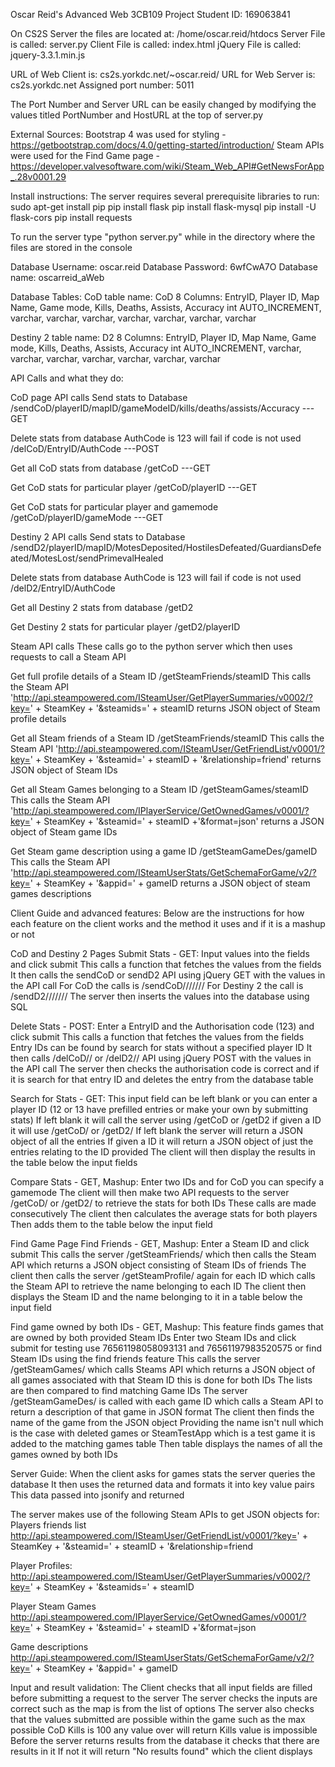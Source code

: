 Oscar Reid's Advanced Web 3CB109 Project
Student ID: 169063841

On CS2S Server the files are located at: /home/oscar.reid/htdocs
Server File is called: server.py
Client File is called: index.html
jQuery File is called: jquery-3.3.1.min.js


URL of Web Client is: cs2s.yorkdc.net/~oscar.reid/
URL for Web Server is: cs2s.yorkdc.net
Assigned port number: 5011

The Port Number and Server URL can be easily changed by modifying the values titled PortNumber and HostURL at the top of server.py

External Sources:
Bootstrap 4 was used for styling - https://getbootstrap.com/docs/4.0/getting-started/introduction/
Steam APIs were used for the Find Game page - https://developer.valvesoftware.com/wiki/Steam_Web_API#GetNewsForApp_.28v0001.29

Install instructions:
The server requires several prerequisite libraries to run:
sudo apt-get install pip
pip install flask
pip install flask-mysql
pip install -U flask-cors
pip install requests

To run the server type "python server.py" while in the directory where the files are stored in the console


Database Username: oscar.reid
Database Password: 6wfCwA7O
Database name: oscarreid_aWeb

Database Tables:
CoD table name: CoD
8 Columns:
EntryID, Player ID, Map Name, Game mode, Kills, Deaths, Assists, Accuracy
int AUTO_INCREMENT, varchar, varchar, varchar, varchar, varchar, varchar, varchar



Destiny 2 table name: D2
8 Columns:
EntryID, Player ID, Map Name, Game mode, Kills, Deaths, Assists, Accuracy
int AUTO_INCREMENT, varchar, varchar, varchar, varchar, varchar, varchar, varchar


API Calls and what they do:

CoD page API calls
Send stats to Database
/sendCoD/playerID/mapID/gameModeID/kills/deaths/assists/Accuracy  ---GET

Delete stats from database AuthCode is 123 will fail if code is not used
/delCoD/EntryID/AuthCode  ---POST

Get all CoD stats from database
/getCoD    ---GET

Get CoD stats for particular player
/getCoD/playerID   ---GET

Get CoD stats for particular player and gamemode
/getCoD/playerID/gameMode   ---GET


Destiny 2 API calls
Send stats to Database
/sendD2/playerID/mapID/MotesDeposited/HostilesDefeated/GuardiansDefeated/MotesLost/sendPrimevalHealed

Delete stats from database AuthCode is 123 will fail if code is not used
/delD2/EntryID/AuthCode

Get all Destiny 2 stats from database
/getD2

Get Destiny 2 stats for particular player
/getD2/playerID


Steam API calls
These calls go to the python server which then uses requests to call a Steam API

Get full profile details of a Steam ID
/getSteamFriends/steamID
This calls the Steam API
'http://api.steampowered.com/ISteamUser/GetPlayerSummaries/v0002/?key=' + SteamKey + '&steamids=' + steamID
returns JSON object of Steam profile details

Get all Steam friends of a Steam ID
/getSteamFriends/steamID
This calls the Steam API
'http://api.steampowered.com/ISteamUser/GetFriendList/v0001/?key=' + SteamKey + '&steamid=' + steamID + '&relationship=friend'
returns JSON object of Steam IDs

Get all Steam Games belonging to a Steam ID
/getSteamGames/steamID
This calls the Steam API
'http://api.steampowered.com/IPlayerService/GetOwnedGames/v0001/?key=' + SteamKey + '&steamid=' + steamID +'&format=json'
returns a JSON object of Steam game IDs

Get Steam game description using a game ID
/getSteamGameDes/gameID
This calls the Steam API
'http://api.steampowered.com/ISteamUserStats/GetSchemaForGame/v2/?key=' + SteamKey + '&appid=' + gameID
returns a JSON object of steam games descriptions

Client Guide and advanced features:
Below are the instructions for how each feature on the client works and the method it uses and if it is a mashup or not

CoD and Destiny 2 Pages
Submit Stats - GET:
Input values into the fields and click submit
This calls a function that fetches the values from the fields
It then calls the sendCoD or sendD2 API using jQuery GET with the values in the API call
For CoD the calls is /sendCoD/<playerID>/<mapID>/<gameModeID>/<kills>/<deaths>/<assists>/<accuracy>
For Destiny 2 the call is /sendD2/<playerID>/<mapID>/<MotesDeposited>/<HostilesDefeated>/<GuardiansDefeated>/<MotesLost>/<PrimevalHealed>
The server then inserts the values into the database using SQL

Delete Stats - POST:
Enter a EntryID and the Authorisation code (123) and click submit
This calls a function that fetches the values from the fields
Entry IDs can be found by search for stats without a specified player ID
It then calls /delCoD/<EntryID>/<AuthCode> or /delD2/<EntryID>/<AuthCode> API using jQuery POST with the values in the API call
The server then checks the authorisation code is correct and if it is search for that entry ID and deletes the entry from the database table

Search for Stats - GET:
This input field can be left blank or you can enter a player ID (12 or 13 have prefilled entries or make your own by submitting stats)
If left blank it will call the server using /getCoD or /getD2 if given a ID it will use /getCoD/<ID> or /getD2/<ID>
If left blank the server will return a JSON object of all the entries
If given a ID it will return a JSON object of just the entries relating to the ID provided
The client will then display the results in the table below the input fields

Compare Stats - GET, Mashup:
Enter two IDs and for CoD you can specify a gamemode
The client will then make two API requests to the server /getCoD/<playerID> or /getD2/<playerID> to retrieve the stats for both IDs
These calls are made consecutively
The client then calculates the average stats for both players
Then adds them to the table below the input field

Find Game Page
Find Friends - GET, Mashup:
Enter a Steam ID and click submit
This calls the server /getSteamFriends/<steamID> which then calls the Steam API which returns a JSON object consisting of Steam IDs of friends
The client then calls the server /getSteamProfile/<steamID> again for each ID which calls the Steam API to retrieve the name belonging to each ID
The client then displays the Steam ID and the name belonging to it in a table below the input field

Find game owned by both IDs - GET, Mashup:
This feature finds games that are owned by both provided Steam IDs
Enter two Steam IDs and click submit for testing use 76561198058093131 and 76561197983520575 or find Steam IDs using the find friends feature
This calls the server /getSteamGames/<steamID> which calls Steams API which returns a JSON object of all games associated with that Steam ID this is done for both IDs
The lists are then compared to find matching Game IDs
The server /getSteamGameDes/<gameID> is called with each game ID which calls a Steam API to return a description of that game in JSON format
The client then finds the name of the game from the JSON object
Providing the name isn't null which is the case with deleted games or SteamTestApp which is a test game it is added to the matching games table
Then table displays the names of all the games owned by both IDs

Server Guide:
When the client asks for games stats the server queries the database
It then uses the returned data and formats it into key value pairs
This data passed into jsonify and returned

The server makes use of the following Steam APIs to get JSON objects for:
Players friends list
http://api.steampowered.com/ISteamUser/GetFriendList/v0001/?key=' + SteamKey + '&steamid=' + steamID + '&relationship=friend

Player Profiles:
http://api.steampowered.com/ISteamUser/GetPlayerSummaries/v0002/?key=' + SteamKey + '&steamids=' + steamID

Player Steam Games
http://api.steampowered.com/IPlayerService/GetOwnedGames/v0001/?key=' + SteamKey + '&steamid=' + steamID +'&format=json

Game descriptions
http://api.steampowered.com/ISteamUserStats/GetSchemaForGame/v2/?key=' + SteamKey + '&appid=' + gameID


Input and result validation:
The Client checks that all input fields are filled before submitting a request to the server
The server checks the inputs are correct such as the map is from the list of options
The server also checks that the values submitted are possible within the game such as the max possible CoD Kills is 100 any value over will return Kills value is impossible
Before the server returns results from the database it checks that there are results in it
If not it will return "No results found" which the client displays
